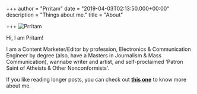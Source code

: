 +++
author = "Prritam"
date = "2019-04-03T02:13:50.000+00:00"
description = "Things about me."
title = "About"

+++
<img src="![](http://pritamg.com/uploads/2019/6320cdaa90.png)" alt="Prritam"/>

Hi, I am Pritam!

I am a Content Marketer/Editor by profession, Electronics & Communication Engineer by degree (also, have a Masters in Journalism & Mass Communication), wannabe writer and artist, and self-proclaimed 'Patron Saint of Atheists & Other Nonconformists'.

If you like reading longer posts, you can check out [**this one**](https://prritam.com/2019/06/25/hi-there/) to know more about me.